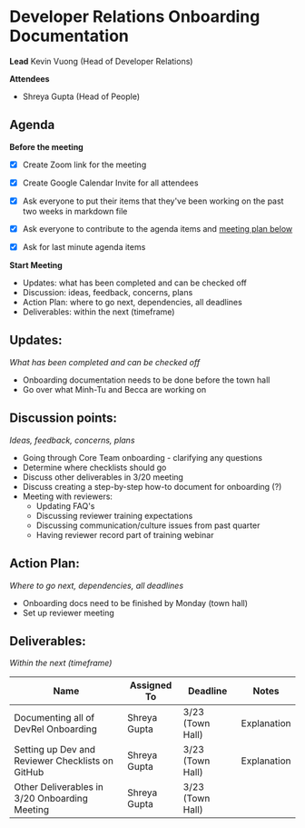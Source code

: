 # Developer Relations Onboarding Documentation

**Lead**
Kevin Vuong (Head of Developer Relations)

**Attendees**

* Shreya Gupta (Head of People)

## Agenda

**Before the meeting**

- [x] Create Zoom link for the meeting
- [x] Create Google Calendar Invite for all attendees
- [x] Ask everyone to put their items that they've been working on the past two weeks in markdown file
- [x] Ask everyone to contribute to the agenda items and [meeting plan below](https://github.com/shreyagupta98/people/blob/master/meeting_template.md#updates)

- [x] Ask for last minute agenda items

**Start Meeting**

* Updates: what has been completed and can be checked off
* Discussion: ideas, feedback, concerns, plans
* Action Plan: where to go next, dependencies, all deadlines
* Deliverables: within the next (timeframe)

## Updates:

*What has been completed and can be checked off*

* Onboarding documentation needs to be done before the town hall
* Go over what Minh-Tu and Becca are working on

## Discussion points:

*Ideas, feedback, concerns, plans*

* Going through Core Team onboarding - clarifying any questions
* Determine where checklists should go
* Discuss other deliverables in 3/20 meeting
* Discuss creating a step-by-step how-to document for onboarding (?)
* Meeting with reviewers:
  - Updating FAQ's
  - Discussing reviewer training expectations
  - Discussing communication/culture issues from past quarter
  - Having reviewer record part of training webinar

## Action Plan:

*Where to go next, dependencies, all deadlines*

* Onboarding docs need to be finished by Monday (town hall)
* Set up reviewer meeting

## Deliverables:

*Within the next (timeframe)*

| Name                                             | Assigned To  | Deadline         | Notes       |
| ------------------------------------------------ | ------------ | ---------------- | ----------- |
| Documenting all of DevRel Onboarding             | Shreya Gupta | 3/23 (Town Hall) | Explanation |
| Setting up Dev and Reviewer Checklists on GitHub | Shreya Gupta | 3/23 (Town Hall) | Explanation |
| Other Deliverables in 3/20 Onboarding Meeting    | Shreya Gupta | 3/23 (Town Hall) |             |
